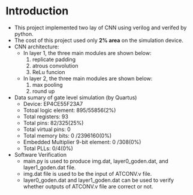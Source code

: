 # Introduction
- This project implemented two lay of CNN using verilog and verifed by python.
- The cost of this project used only **2% area** on the simulation device.
- CNN architecture:
    - In layer 1, the three main modules are shown below:
        1. replicate padding
        2. atrous convolution
        3. ReLu funcion 
    - In layer 2, the three main modules are shown below:
        1. max pooling
        2. round up 
- Data sumary of gate level simulation (by Quartus)
    - Device: EP4CE55F23A7
    - Totoal logic element: 895/55856(2%)
    - Total registers: 93
    - Total pins: 82/325(25%)
    - Total virtual pins: 0
    - Total memory bits: 0 /2396160(0%)
    - Embedded Multiplier 9-bit element: 0 /308(0%)
    - Total PLLs: 0/4(0%) 
- Software Verification
    - main.py is used to produce img.dat, layer0_goden.dat, and layer1_goden.dat file.
    - img.dat file is used to be the input of ATCONV.v file.
    - layer0_goden.dat and layer1_goden.dat can be used to verify whether outputs of ATCONV.v file are correct or not.
